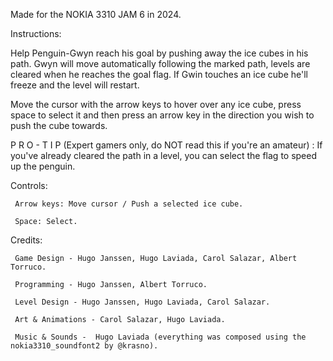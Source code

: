 Made for the NOKIA 3310 JAM 6 in 2024.

Instructions:

Help Penguin-Gwyn reach his goal by pushing away the ice cubes in his path. Gwyn will move automatically following the marked path, levels are cleared when he reaches the goal flag. If Gwin touches an ice cube he'll freeze and the level will restart.

Move the cursor with the arrow keys to hover over any ice cube, press space to select it and then press an arrow key in the direction you wish to push the cube towards.

P R O  -  T I P   (Expert gamers only, do NOT read this if you're an amateur) : If you've already cleared the path in a level, you can select the flag to speed up the penguin. 

Controls:

     Arrow keys: Move cursor / Push a selected ice cube.

     Space: Select.

Credits:

     Game Design - Hugo Janssen, Hugo Laviada, Carol Salazar, Albert Torruco.

     Programming - Hugo Janssen, Albert Torruco.

     Level Design - Hugo Janssen, Hugo Laviada, Carol Salazar.

     Art & Animations - Carol Salazar, Hugo Laviada.

     Music & Sounds -  Hugo Laviada (everything was composed using the nokia3310_soundfont2 by @krasno).
